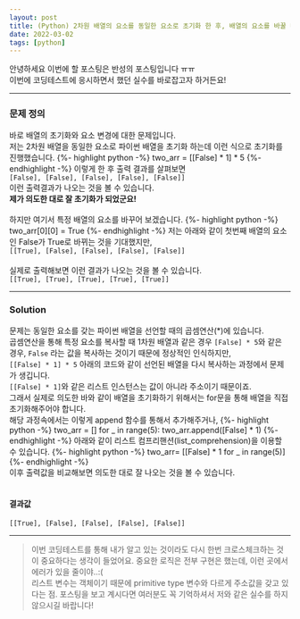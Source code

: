 ```yaml
---
layout: post
title: (Python) 2차원 배열의 요소를 동일한 요소로 초기화 한 후, 배열의 요소를 바꿀 때 다른 요소가 같이 바뀌는 문제 해결
date: 2022-03-02
tags: [python]
---
```


안녕하세요 이번에 할 포스팅은 반성의 포스팅입니다 ㅠㅠ
<br>
이번에 코딩테스트에 응시하면서 했던 실수를 바로잡고자 하거든요!

<hr>

### 문제 정의

바로 배열의 초기화와 요소 변경에 대한 문제입니다.
<br>
저는 2차원 배열을 동일한 요소로 파이썬 배열을 초기화 하는데 이런 식으로 초기화를 진행했습니다.
{%- highlight python -%}
two_arr = [[False] * 1] * 5
{%- endhighlight -%}
이렇게 한 후 출력 결과를 살펴보면
<br>
`[False], [False], [False], [False], [False]]`
<br>
이런 출력결과가 나오는 것을 볼 수 있습니다. 
<br>
**제가 의도한 대로 잘 초기화가 되었군요!**
<br><br>
하지만 여기서 특정 배열의 요소를 바꾸어 보겠습니다.
{%- highlight python -%}
two_arr[0][0] = True
{%- endhighlight -%}
저는 아래와 같이 첫번째 배열의 요소인 False가 True로 바뀌는 것을 기대했지만,
<br>
`[[True], [False], [False], [False], [False]]`
<br><br>
실제로 출력해보면 이런 결과가 나오는 것을 볼 수 있습니다.
<br>
`[[True], [True], [True], [True], [True]]`

<hr>

### Solution

문제는 동일한 요소를 갖는 파이썬 배열을 선언할 때의 곱셈연산(*)에 있습니다.
<br>
곱셈연산을 통해 특정 요소를 복사할 때 1차원 배열과 같은 경우 `[False] * 5`와 같은 경우, `False` 라는 값을 복사하는 것이기 때문에 정상적인 인식하지만,
<br>
`[[False] * 1] * 5` 아래의 코드와 같이 선언된 배열을 다시 복사하는 과정에서 문제가 생깁니다.
<br>
`[[False] * 1]`와 같은 리스트 인스턴스는 값이 아니라 주소이기 때문이죠.
<br>
그래서 실제로 의도한 바와 같이 배열을 초기화하기 위해서는 for문을 통해 배열을 직접 초기화해주어야 합니다.
<br>
해당 과정속에서는 이렇게 append 함수를 통해서 추가해주거나,
{%- highlight python -%}
two_arr = []
for _ in range(5):
  two_arr.append([False] * 1)
{%- endhighlight -%}
아래와 같이 리스트 컴프리핸션(list_comprehension)을 이용할 수 있습니다.
{%- highlight python -%}
two_arr= [[False] * 1 for _ in range(5)]
{%- endhighlight -%}
<br>
이후 출력값을 비교해보면 의도한 대로 잘 나오는 것을 볼 수 있습니다.
<br><br>
#### 결과값 
`[[True], [False], [False], [False], [False]]`

<hr>

> 이번 코딩테스트를 통해 내가 알고 있는 것이라도 다시 한번 크로스체크하는 것이 중요하다는 생각이 들었어요. 중요한 로직은 전부 구현은 했는데, 이런 곳에서 에러가 있을 줄이야..:(
> <br>
> 리스트 변수는 객체이기 때문에 primitive type 변수와 다르게 주소값을 갖고 있다는 점. 포스팅을 보고 계시다면 여러분도 꼭 기억하셔서 저와 같은 실수를 하지 않으시길 바랍니다!
